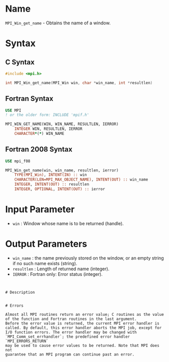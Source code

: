 # Name

`MPI_Win_get_name` - Obtains the name of a window.

# Syntax

## C Syntax

```c
#include <mpi.h>

int MPI_Win_get_name(MPI_Win win, char *win_name, int *resultlen)
```

## Fortran Syntax

```fortran
USE MPI
! or the older form: INCLUDE 'mpif.h'

MPI_WIN_GET_NAME(WIN, WIN_NAME, RESULTLEN, IERROR)
    INTEGER WIN, RESULTLEN, IERROR
    CHARACTER*(*) WIN_NAME
```

## Fortran 2008 Syntax

```fortran
USE mpi_f08

MPI_Win_get_name(win, win_name, resultlen, ierror)
    TYPE(MPI_Win), INTENT(IN) :: win
    CHARACTER(LEN=MPI_MAX_OBJECT_NAME), INTENT(OUT) :: win_name
    INTEGER, INTENT(OUT) :: resultlen
    INTEGER, OPTIONAL, INTENT(OUT) :: ierror
```


# Input Parameter

* `win` : Window whose name is to be returned (handle).

# Output Parameters

* `win_name` : the name previously stored on the window, or an empty string if no
such name exists (string).
* `resultlen` : Length of returned name (integer).
* `IERROR` : Fortran only: Error status (integer).
```


# Description


# Errors

Almost all MPI routines return an error value; C routines as the value
of the function and Fortran routines in the last argument.
Before the error value is returned, the current MPI error handler is
called. By default, this error handler aborts the MPI job, except for
I/O function errors. The error handler may be changed with
`MPI_Comm_set_errhandler`; the predefined error handler `MPI_ERRORS_RETURN`
may be used to cause error values to be returned. Note that MPI does not
guarantee that an MPI program can continue past an error.
